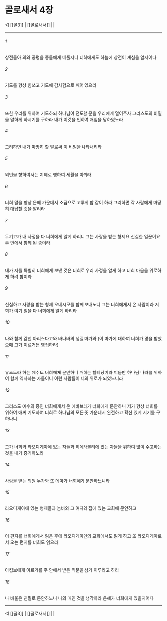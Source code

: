 # 골로새서 4장

◁ [[골3]] | [[골로새서]] ||
***

###### 1
상전들아 의와 공평을 종들에게 베풀지니 너희에게도 하늘에 상전이 계심을 알지어다

###### 2
기도를 항상 힘쓰고 기도에 감사함으로 깨어 있으라

###### 3
또한 우리를 위하여 기도하되 하나님이 전도할 문을 우리에게 열어주사 그리스도의 비밀을 말하게 하시기를 구하라 내가 이것을 인하여 매임을 당하였노라

###### 4
그리하면 내가 마땅히 할 말로써 이 비밀을 나타내리라

###### 5
외인을 향하여서는 지혜로 행하여 세월을 아끼라

###### 6
너희 말을 항상 은혜 가운데서 소금으로 고루게 함 같이 하라 그리하면 각 사람에게 마땅히 대답할 것을 알리라

###### 7
두기고가 내 사정을 다 너희에게 알게 하리니 그는 사랑을 받는 형제요 신실한 일꾼이요 주 안에서 함께 된 종이라

###### 8
내가 저를 특별히 너희에게 보낸 것은 너희로 우리 사정을 알게 하고 너희 마음을 위로하게 하려 함이라

###### 9
신실하고 사랑을 받는 형제 오네시모를 함께 보내노니 그는 너희에게서 온 사람이라 저희가 여기 일을 다 너희에게 알게 하리라

###### 10
나와 함께 갇힌 아리스다고와 바나바의 생질 마가와 (이 마가에 대하여 너희가 명을 받았으매 그가 이르거든 영접하라)

###### 11
유스도라 하는 예수도 너희에게 문안하니 저희는 할례당이라 이들만 하나님 나라를 위하여 함께 역사하는 자들이니 이런 사람들이 나의 위로가 되었느니라

###### 12
그리스도 예수의 종인 너희에게서 온 에바브라가 너희에게 문안하니 저가 항상 너희를 위하여 애써 기도하여 너희로 하나님의 모든 뜻 가운데서 완전하고 확신 있게 서기를 구하나니

###### 13
그가 너희와 라오디게아에 있는 자들과 히에라볼리에 있는 자들을 위하여 많이 수고하는 것을 내가 증거하노라

###### 14
사랑을 받는 의원 누가와 또 데마가 너희에게 문안하느니라

###### 15
라오디게아에 있는 형제들과 눔바와 그 여자의 집에 있는 교회에 문안하고

###### 16
이 편지를 너희에게서 읽은 후에 라오디게아인의 교회에서도 읽게 하고 또 라오디게아로서 오는 편지를 너희도 읽으라

###### 17
아킵보에게 이르기를 주 안에서 받은 직분을 삼가 이루라고 하라

###### 18
나 바울은 친필로 문안하노니 나의 매인 것을 생각하라 은혜가 너희에게 있을지어다

***
◁ [[골3]] | [[골로새서]] ||